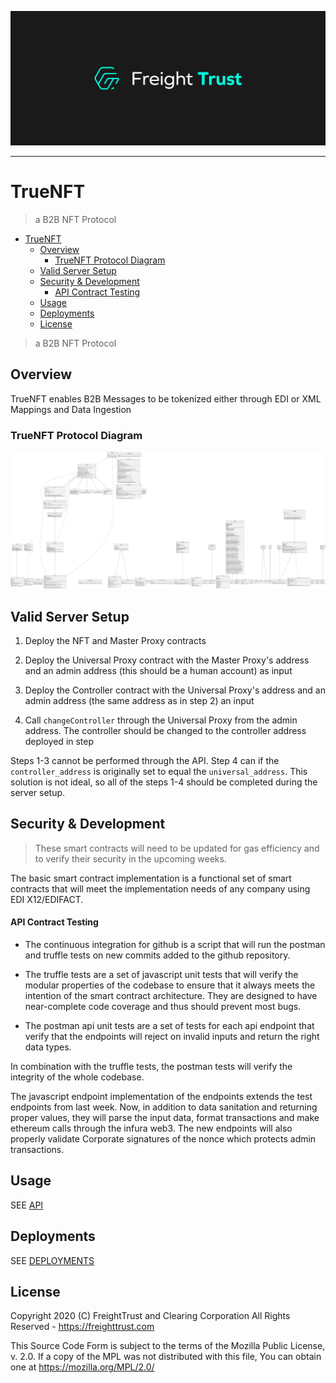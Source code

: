 
<p center>
<img src="https://raw.githubusercontent.com/freight-trust/branding/master/ft-github_repo_card.png" width="900">
</p>

---
# TrueNFT 
> a B2B NFT Protocol

- [TrueNFT](#truenft)
  * [Overview](#overview)
    + [TrueNFT Protocol Diagram](#truenft-protocol-diagram)
  * [Valid Server Setup](#valid-server-setup)
  * [Security & Development](#security---development)
      - [API Contract Testing](#api-contract-testing)
  * [Usage](#usage)
  * [Deployments](#deployments)
  * [License](#license)

> a B2B NFT Protocol

## Overview

TrueNFT enables B2B Messages to be tokenized either through EDI or XML Mappings and Data Ingestion

### TrueNFT Protocol Diagram
<p><img src="truenft-diagram.svg" alt="Solidity Contract Diagram" title="TrueNFT Diagram" width=900 /></p>


## Valid Server Setup

1. Deploy the NFT and Master Proxy contracts

2. Deploy the Universal Proxy contract with the Master Proxy's address and an
   admin address (this should be a human account) as input

3. Deploy the Controller contract with the Universal Proxy's address and an admin
   address (the same address as in step 2) an input

4. Call `changeController` through the Universal Proxy from the admin address.
   The controller should be changed to the controller address deployed in step

Steps 1-3 cannot be performed through the API. Step 4 can if the `controller_address`
is originally set to equal the `universal_address`. This solution is not ideal,
so all of the steps 1-4 should be completed during the server setup.

## Security & Development

> These smart contracts will need to be updated for gas efficiency and to verify their security in the upcoming weeks.

The basic smart contract implementation is a functional set of smart contracts that will meet the implementation needs of any company using EDI X12/EDIFACT.

#### API Contract Testing
- The continuous integration for github is a script that will run the postman and truffle tests on new commits added to the github repository.

- The truffle tests are a set of javascript unit tests that will verify the modular properties of the codebase to ensure that it always meets the intention of the smart contract architecture. They are designed to have near-complete code coverage and thus should prevent most bugs.

- The postman api unit tests are a set of tests for each api endpoint that verify that the endpoints will reject on invalid inputs and return the right data types.

In combination with the truffle tests, the postman tests will verify the integrity of the whole codebase.

The javascript endpoint implementation of the endpoints extends the test endpoints from last week. Now, in addition to data sanitation and returning proper values, they will parse the input data, format transactions and make ethereum calls through the infura web3. The new endpoints will also properly validate Corporate signatures of the nonce which protects admin transactions.

## Usage

SEE [API](/postman)

## Deployments

SEE [DEPLOYMENTS](/deployments)

## License

Copyright 2020 (C) FreightTrust and Clearing Corporation All Rights Reserved - https://freighttrust.com

This Source Code Form is subject to the terms of the Mozilla Public License, v. 2.0. If a copy of the MPL was not distributed with this file, You can obtain one at https://mozilla.org/MPL/2.0/

